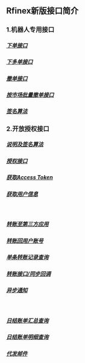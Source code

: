 ## Rfinex新版接口简介

### 1.机器人专用接口
##### [下单接口](https://github.com/CGems/open-docs/blob/master/api/下单接口.md)
##### [下多单接口](https://github.com/CGems/open-docs/blob/master/api/下多单接口.md)
##### [撤单接口](https://github.com/CGems/open-docs/blob/master/api/撤单接口.md)
##### [按市场批量撤单接口](https://github.com/CGems/open-docs/blob/master/api/全市场撤单接口.md)
##### [签名算法](https://github.com/CGems/open-docs/blob/master/api/签名算法.md)

### 2.开放授权接口
##### [说明及签名算法](https://github.com/CGems/open-docs/tree/master/oauth/README.md)
##### [授权接口](https://github.com/CGems/open-docs/blob/master/oauth/用户接口/Authorize.md)
##### [获取Access Token](https://github.com/CGems/open-docs/blob/master/oauth/用户接口/AccessToken.md)
##### [获取用户信息](https://github.com/CGems/open-docs/blob/master/oauth/用户接口/UserInfo.md)

<br>

##### [转账至第三方应用](https://github.com/CGems/open-docs/blob/master/oauth/转账接口/转账至第三方应用.md)
##### [转账回用户账号](https://github.com/CGems/open-docs/blob/master/oauth/转账接口/转账回用户账号.md)
##### [单条转账记录查询](https://github.com/CGems/open-docs/blob/master/oauth/转账接口/单条转账记录查询.md)
##### [转账接口/同步回调](https://github.com/CGems/open-docs/blob/master/oauth/转账接口/同步回调.md)
##### [异步通知](https://github.com/CGems/open-docs/blob/master/oauth/转账接口/异步通知.md)

<br>

##### [日结账单汇总查询](https://github.com/CGems/open-docs/blob/master/oauth/对公业务接口/日结账单汇总查询.md)
##### [日结账单明细查询](https://github.com/CGems/open-docs/blob/master/oauth/对公业务接口/日结账单明细查询.md)
##### [代发邮件](https://github.com/CGems/open-docs/blob/master/oauth/对公业务接口/代发邮件.md)